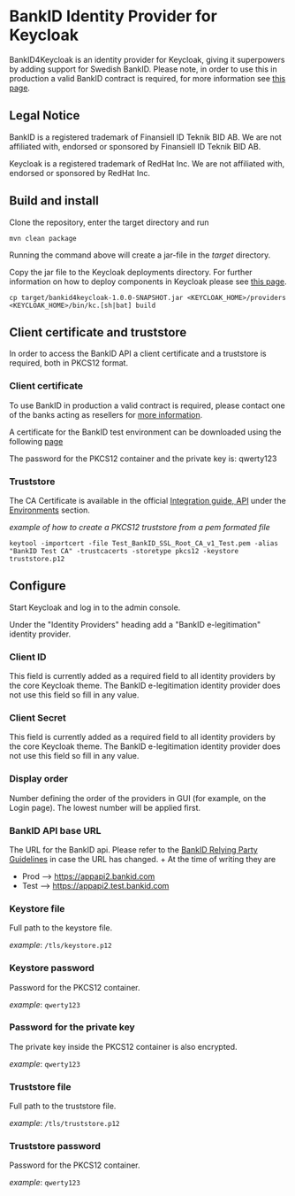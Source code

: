 # BankID Identity Provider for Keycloak

BankID4Keycloak is an identity provider for Keycloak, giving it superpowers by adding support for Swedish BankID.
Please note, in order to use this in production a valid BankID contract is required, for more information see [this page](https://www.bankid.com/utvecklare/guider).


## Legal Notice

BankID is a registered trademark of Finansiell ID Teknik BID AB. We are not affiliated with, endorsed or sponsored by Finansiell ID Teknik BID AB.

Keycloak is a registered trademark of RedHat Inc. We are not affiliated with, endorsed or sponsored by RedHat Inc.


## Build and install

Clone the repository, enter the target directory and run

`mvn clean package`

Running the command above will create a jar-file in the *target* directory.

Copy the jar file to the Keycloak deployments directory. For further information on how to deploy components in Keycloak please see [this page](https://www.keycloak.org/docs/latest/server_development).

```
cp target/bankid4keycloak-1.0.0-SNAPSHOT.jar <KEYCLOAK_HOME>/providers
<KEYCLOAK_HOME>/bin/kc.[sh|bat] build
```

## Client certificate and truststore
In order to access the BankID API a client certificate and a truststore is required, both in PKCS12 format.


### Client certificate
To use BankID in production a valid contract is required, please contact one of the banks acting as resellers for [more information](https://www.bankid.com/en/utvecklare/guider/skapa-fp-certifikat).

A certificate for the BankID test environment can be downloaded using the following [page](https://www.bankid.com/en/utvecklare/test)

The password for the PKCS12 container and the private key is: qwerty123

### Truststore
The CA Certificate is available in the official [Integration guide, API](https://www.bankid.com/en/utvecklare/guider/teknisk-integrationsguide) under the [Environments](https://www.bankid.com/en/utvecklare/guider/teknisk-integrationsguide/miljoer) section. 


*example of how to create a PKCS12 truststore from a pem formated file*

`keytool -importcert -file Test_BankID_SSL_Root_CA_v1_Test.pem -alias "BankID Test CA" -trustcacerts -storetype pkcs12 -keystore truststore.p12`


## Configure

Start Keycloak and log in to the admin console.

Under the "Identity Providers" heading add a "BankID e-legitimation" identity provider.

### Client ID
This field is currently added as a required field to all identity providers by the core Keycloak theme. The BankID e-legitimation identity provider does not use this field so fill in any value. 

### Client Secret
This field is currently added as a required field to all identity providers by the core Keycloak theme. The BankID e-legitimation identity provider does not use this field so fill in any value. 

### Display order
Number defining the order of the providers in GUI (for example, on the Login page). The lowest number will be applied first.

### BankID API base URL
The URL for the BankID api. Please refer to the [BankID Relying Party Guidelines](https://www.bankid.com/bankid-i-dina-tjanster/rp-info) in case the URL has changed. +
At the time of writing they are 
 - Prod --> https://appapi2.bankid.com
 - Test --> https://appapi2.test.bankid.com

### Keystore file
Full path to the keystore file.

*example*: `/tls/keystore.p12`

### Keystore password

Password for the PKCS12 container.

*example*: `qwerty123`

### Password for the private key

The private key inside the PKCS12 container is also encrypted.

*example*: `qwerty123`

### Truststore file

Full path to the truststore file.

*example*: `/tls/truststore.p12`

### Truststore password

Password for the PKCS12 container.  

*example*: `qwerty123`
